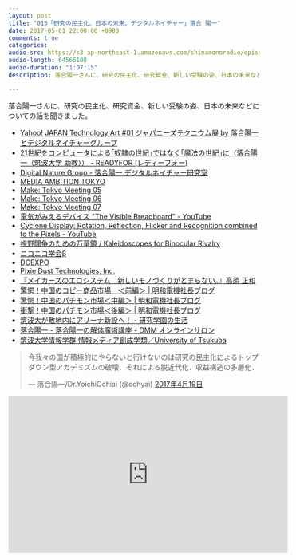 ```yaml
---
layout: post
title: "015「研究の民主化、日本の未来、デジタルネイチャー」落合 陽一"
date: 2017-05-01 22:00:00 +0900
comments: true
categories:
audio-src: https://s3-ap-northeast-1.amazonaws.com/shinamonoradio/episodes/015.mp3
audio-length: 64565108
audio-duration: "1:07:15"
description: 落合陽一さんに、研究の民主化、研究資金、新しい受験の姿、日本の未来などについての話を聞きました。

---
```

落合陽一さんに、研究の民主化、研究資金、新しい受験の姿、日本の未来などについての話を聞きました。

- [Yahoo! JAPAN Technology Art #01 ジャパニーズテクニウム展 by 落合陽一とデジタルネイチャーグループ](https://about.yahoo.co.jp/info/event/japanese_technium/)
- [21世紀をコンピュータによる｢奴隷の世紀｣ではなく｢魔法の世紀｣に（落合陽一（筑波大学 助教）） - READYFOR (レディーフォー)](https://readyfor.jp/projects/ochyaigogo)
- [Digital Nature Group - 落合陽一 デジタルネイチャー研究室](http://digitalnature.slis.tsukuba.ac.jp/)
- [MEDIA AMBITION TOKYO](http://mediaambitiontokyo.jp/)
- [Make: Tokyo Meeting 05](https://www.oreilly.co.jp/mtm/05/)
- [Make: Tokyo Meeting 06](https://www.oreilly.co.jp/mtm/06/)
- [Make: Tokyo Meeting 07](https://www.oreilly.co.jp/mtm/07/)
- [電気がみえるデバイス  "The Visible Breadboard" - YouTube](https://www.youtube.com/watch?v=nsL8t_pgPjs)
- [Cyclone Display: Rotation, Reflection, Flicker and Recognition combined to the Pixels - YouTube](https://www.youtube.com/watch?v=42GF6pXASA0)
- [視野闘争のための万華鏡 / Kaleidoscopes for Binocular Rivalry](https://www.youtube.com/watch?v=ImSC4U5GAgA)
- [ニコニコ学会β](http://niconicogakkai.tumblr.com/)
- [DCEXPO](https://www.dcexpo.jp/)
- [Pixie Dust Technologies, Inc.](http://pixiedusttech.com/)
- [『メイカーズのエコシステム　新しいモノづくりがとまらない。』高須 正和](https://www.amazon.co.jp/dp/B01AXRCDTU)
- [驚愕！中国のコピー商品市場　＜前編＞ | 明和電機社長ブログ](http://www.maywadenki.com/blog/2017/04/06/%E4%B8%AD%E5%9B%BD%E3%81%AE%E3%82%B3%E3%83%94%E3%83%BC%E5%B8%82%E5%A0%B4%EF%BC%9C%E5%89%8D%E7%AF%87%EF%BC%9E/)
- [驚愕！中国のパチモン市場＜中編＞ | 明和電機社長ブログ](http://www.maywadenki.com/blog/2017/04/10/%E9%A9%9A%E6%84%95%EF%BC%81%E4%B8%AD%E5%9B%BD%E3%81%AE%E3%83%91%E3%83%81%E3%83%A2%E3%83%B3%E5%B8%82%E5%A0%B4%EF%BC%9C%E4%B8%AD%E7%B7%A8%EF%BC%9E/)
- [衝撃！中国のパチモン市場＜後編＞ | 明和電機社長ブログ](http://www.maywadenki.com/blog/2017/04/22/%E8%A1%9D%E6%92%83%EF%BC%81%E4%B8%AD%E5%9B%BD%E3%81%AE%E3%83%91%E3%83%81%E3%83%A2%E3%83%B3%E5%B8%82%E5%A0%B4%EF%BC%9C%E5%BE%8C%E7%B7%A8%EF%BC%9E/)
- [筑波大が敷地内にアリーナ新設へ！ - 研究学園の生活](http://sciencecity.tsukuba.ch/e305157.html)
- [落合陽一 - 落合陽一の解体魔術講座 - DMM オンラインサロン](https://lounge.dmm.com/detail/48/)
- [筑波大学情報学群 情報メディア創成学類／University of Tsukuba](https://www.mast.tsukuba.ac.jp/)

<blockquote class="twitter-tweet" data-lang="ja"><p lang="ja" dir="ltr">今我々の国が積極的にやらないと行けないのは研究の民主化によるトップダウン型アカデミズムの破壊．それによる脱近代化．収益構造の多層化．</p>&mdash; 落合陽一/Dr.YoichiOchiai (@ochyai) <a href="https://twitter.com/ochyai/status/854660788077772800">2017年4月19日</a></blockquote>
<script async src="//platform.twitter.com/widgets.js" charset="utf-8"></script>


<iframe width="560" height="315" src="https://www.youtube.com/embed/1dSvHj_W0AM" frameborder="0" allowfullscreen></iframe>
